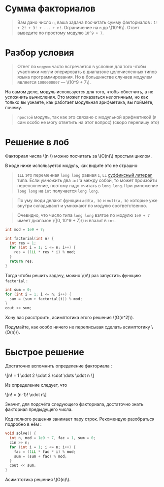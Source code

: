 # Сумма факториалов

> Вам дано число `n`, ваша задача посчитать сумму факториалов : `1! + 2! + 3! + ... + n!`. Ограничение на `n` до \\(10^6\\). Ответ выведите по простому модулю `10^9 + 7`.

Разбор условия
===

> Ответ по `модулю` часто встречается в условие для того чтобы участники могли оперировать в диапазоне целочисленных типов языка программирования. Но в большинстве случаев модулем является `1000000007` &mdash; \\(10^9 + 7\\). 

На самом деле, модуль используется для того, чтобы облегчить, а не усложнить вычисления. Это может показаться нелогичным, но как только вы узнаете, как работает модульная арифметика, вы поймёте, почему.

<!--
https://blog.mitrichev.ch/2014/06/this-week-in-competitive-programming_11.html

https://codeforces.com/blog/entry/72527?locale=ru
-->

>  `простой` модуль, так как это связано с модульной арифметикой (я сам особо не могу ответить на этот вопрос) (скоро перепишу это)

Решение в лоб
=== 

Факториал числа \\(n \\) можно посчитать за \\(O(n)\\) простым циклом.

В коде ниже используется модуль, как видите это не страшно

> `1LL` это переменная `long long` равная `1`, `LL` [суффиксный литерал](https://en.cppreference.com/w/cpp/language/integer_literal) типа. Если умножить два `int`'а между собой, то может произойти переполнение, поэтому надо считать в `long long`. При умножение `long long` на `int` получается `long long`.

> По уму люди делают функции `add(a, b)` и `mult(a, b)` которые уже внутри складывают и умножают по модулю соответственно.

> Очевидно, что число типа `long long` взятое по модулю `1e9 + 7` имеет диапазон \\([0, 10^9 + 7)\\) и влазит в `int`.

```cpp
int mod = 1e9 + 7;

int factorial(int n) {
  int res = 1;
  for (int i = 1; i <= n; i++) {
    res = (1LL * res * i) % mod;
  }
  return res;
}
```

Тогда чтобы решить задачу, можно \\(n\\) раз запустить функцию `factorial` :

```cpp
int sum = 0;
for (int i = 1; i <= n; i++) {
  sum = (sum + factorial(i)) % mod;
}
cout << sum;
```

Хочу вас расстроить, асимптотика этого решения \\(O(n^2)\\).

Подумайте, как особо ничего не переписывая сделать асимптотику \\(O(n)\\).

Быстрое решение 
=== 

Достаточно вспомнить определение факториала :

\\[n! = 1 \cdot 2 \cdot 3 \cdot \dots \cdot n \\]

Из определение следует, что

\\[n! = (n-1)! \cdot n\\]

Значит, для подсчёта следующего факториала, достаточно знать факториал предыдущего числа.

Код полного решения занимает пару строк. Рекомендую разобраться подробно в нём :

```cpp
void solve() {
  int n, mod = 1e9 + 7, fac = 1, sum = 0;
  cin >> n;
  for (int i = 1; i <= n; i++) {
    fac = (1LL * fac * i) % mod;
    sum = (sum + fac) % mod;
  }
  cout << sum;
}
```

Асимптотика решения \\(O(n)\\).
